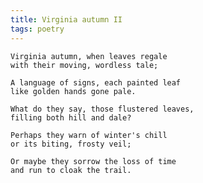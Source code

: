 ```yaml
---
title: Virginia autumn II
tags: poetry
---
```


    Virginia autumn, when leaves regale
    with their moving, wordless tale;

    A language of signs, each painted leaf
    like golden hands gone pale.

    What do they say, those flustered leaves,
    filling both hill and dale?

    Perhaps they warn of winter's chill
    or its biting, frosty veil;

    Or maybe they sorrow the loss of time
    and run to cloak the trail.


